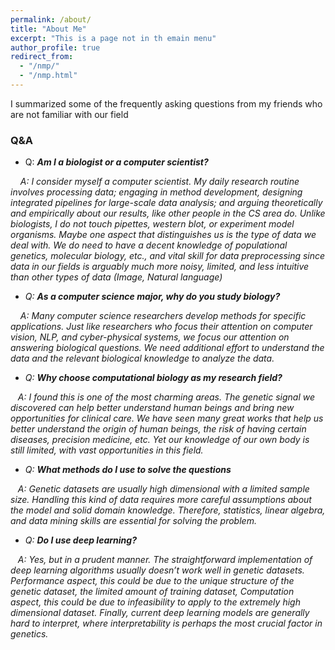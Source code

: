 ```yaml
---
permalink: /about/
title: "About Me"
excerpt: "This is a page not in th emain menu"
author_profile: true
redirect_from: 
  - "/nmp/"
  - "/nmp.html"
---
```


I summarized some of the frequently asking questions from my friends who are not familiar with our field

### Q&A
* Q:  ***Am I a biologist or a computer scientist?***

&nbsp;&nbsp;&nbsp;  <em> A: I consider myself a computer scientist. My daily research routine involves processing data; engaging in method development, designing integrated pipelines for large-scale data analysis; and arguing theoretically and empirically about our results, like other people in the CS  area do. Unlike biologists, I do not touch pipettes, western blot, or experiment model organisms. Maybe one aspect that distinguishes us is the type of data we deal with. We do need to have a decent knowledge of populational genetics, molecular biology, etc., and vital skill for data preprocessing since data in our fields is arguably much more noisy, limited, and less intuitive than other types of data (Image, Natural language) <em>

* Q: ***As a computer science major, why do you study biology?***

&nbsp;&nbsp;&nbsp; A: <em> Many computer science researchers develop methods for specific applications. Just like researchers who focus their attention on computer vision, NLP, and cyber-physical systems, we focus our attention on answering biological questions. We need additional effort to understand the data and the relevant biological knowledge to analyze the data.  <em>

* Q: ***Why choose computational biology as my research field?***

&nbsp;&nbsp;&nbsp;A: <em> I found this is one of the most charming areas. The genetic signal we discovered can help better understand human beings and bring new opportunities for clinical care. We have seen many great works that help us better understand the origin of human beings, the risk of having certain diseases, precision medicine, etc. Yet our knowledge of our own body is still limited, with vast opportunities in this field.  <em>

* Q: ***What methods do I use to solve the questions***

&nbsp;&nbsp;&nbsp;A: <em> Genetic datasets are usually high dimensional with a limited sample size. Handling this kind of data requires more careful assumptions about the model and solid domain knowledge. Therefore, statistics, linear algebra, and data mining skills are essential for solving the problem. <em>

* Q: ***Do I use deep learning?***

&nbsp;&nbsp;&nbsp;A: <em> Yes, but in a prudent manner. The straightforward implementation of deep learning algorithms usually doesn’t work well in genetic datasets. Performance aspect, this could be due to the unique structure of the genetic dataset, the limited amount of training dataset, Computation aspect, this could be due to infeasibility to apply to the extremely high dimensional dataset. Finally, current deep learning models are generally hard to interpret, where interpretability is perhaps the most crucial factor in genetics. <em>
